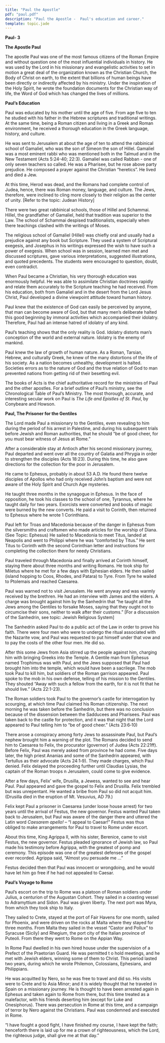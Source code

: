 ```yaml
---
title: "Paul the Apostle"
pdf: "paul.pdf"
description: "Paul the Apostle -  Paul's education and career."
template: topic.jade
---
```



**Paul- 3**

**The Apostle Paul**

The apostle Paul was one of the most famous citizens of the Roman Empire
and without question one of the most influential individuals in history.
He was used by the Lord in his missionary and evangelistic activities to
set in motion a great deal of the organization known as the Christian
Church, the Body of Christ on earth, to the extent that billions of
human beings have been directly or indirectly affected by his ministry.
Under the inspiration of the Holy Spirit, he wrote the foundation
documents for the Christian way of life, the Word of God which has
changed the lives of millions.

**Paul’s Education**

Paul was educated by his mother until the age of five. From age five to
ten he studied with his father in the Hebrew scriptures and traditional
writings. At the same time, being a Roman citizen and living in a Greek
and Roman environment, he received a thorough education in the Greek
language, history, and culture.

He was sent to Jerusalem at about the age of ten to attend the
rabbinical school of Gamaliel, who was the son of Simeon the son of
Hillel. Gamaliel was a most eminent rabbi who was mentioned both in the
Talmud and in the New Testament (Acts 5:24-40; 22:3). Gamaliel was
called Rabban - one of only seven teachers so called. He was a Pharisee,
but he rose above party prejudice. He composed a prayer against the
Christian “heretics”. He lived and died a Jew.

At this time, Herod was dead, and the Romans had complete control of
Judea, hence, there was Roman money, language, and culture. The Jews,
therefore, were inclined to cling more closely to their religion as the
center of unity. [Refer to the topic: Judean History]

There were two great rabbinical schools, those of Hillel and Schammai.
Hillel, the grandfather of Gamaliel, held that tradition was superior to
the Law. The school of Schammai despised traditionalists, especially
when there teachings clashed with the writings of Moses.

The religious school of Gamaliel (Hillel) was chiefly oral and usually
had a prejudice against any book but Scripture. They used a system of
Scriptural exegesis, and Josephus in his writings expressed the wish to
have such a power of exegesis. When school was in session, learned men
met and discussed scriptures, gave various interpretations, suggested
illustrations, and quoted precedents. The students were encouraged to
question, doubt, even contradict.

When Paul became a Christian, his very thorough education was enormously
helpful. He was able to assimilate Christian doctrines rapidly and
relate them accurately to the Scripture teaching he had received. From
his education, both from Gamaliel and in the desert from the Lord Jesus
Christ, Paul developed a divine viewpoint attitude toward human history.

Paul knew that the existence of God can easily be perceived by anyone,
that man can become aware of God, but that many men’s deliberate halted
this good beginning by immoral activities which accompanied their
idolatry. Therefore, Paul had an intense hatred of idolatry of any kind.

Paul’s teaching shows that the only reality is God. Idolatry distorts
man’s conception of the world and external nature. Idolatry is the enemy
of mankind.

Paul knew the law of growth of human nature. As a Roman, Tarsian,
Hebrew, and culturally Greek, he knew of the many distortions of the
life of his society. As a nation becomes unhealthy, development is
halted. Societies errors as to the nature of God and the true relation
of God to man prevented nations from getting rid of their besetting
evil.

The books of Acts is the chief authoritative record for the ministries
of Paul and the other apostles. For a brief outline of Paul’s ministry,
see the Chronological Table of Paul’s Ministry. The most thorough,
accurate, and interesting secular work on Paul is *The Life and Epistles
of St. Paul*, by Conybeare and Howson.

**Paul, The Prisoner for the Gentiles**

The Lord made Paul a missionary to the Gentiles, even revealing to him
during the period of his arrest in Palestine, and during his subsequent
trials before Jewish and Roman authorities, that he should “be of good
cheer, for you must bear witness of Jesus at Rome.”

After a considerable stay at Antioch after his second missionary
journey, Paul departed and went over all the country of Galatia and
Phrygia in order to strengthen the disciples (Acts 18:23). During this
time, he also gave directions for the collection for the poor in
Jerusalem.

He came to Ephesus, probably in about 53 A.D. He found there twelve
disciples of Apollos who had only received John’s baptism and were not
aware of the Holy Spirit and Church Age mysteries.

He taught three months in the synagogue in Ephesus. In the face of
opposition, he took his classes to the school of one, Tyrannus, where he
taught daily for two years. Exorcists were converted and books of magic
were burned by the new converts. He paid a visit to Corinth, then
returned to Ephesus where he wrote 1 Corinthians.

Paul left for Troas and Macedonia because of the danger in Ephesus from
the silversmiths and craftsmen who made articles for the worship of
Diana. (See Topic: Ephesus) He sailed to Macedonia to meet Titus, landed
at Neapolis and went to Philippi where he was “comforted by Titus.” He
sent Titus to Corinth with the second Corinthian letter and instructions
for completing the collection there for needy Christians.

Paul traveled through Macedonia and finally arrived at Corinth himself,
staying there about three months and writing Romans. He took ship for
Miletus where he met for a few days with Ephesian elders. He then sailed
(island hopping to Coos, Rhodes, and Patara) to Tyre. From Tyre he
wailed to Ptolemais and reached Caesarea.

Paul was warned not to visit Jerusalem. He went anyway and was warmly
received by the brethren. He had an interview with James and the elders.
A charge was brought against him by the Sanhedrin that “he taught all
the Jews among the Gentiles to forsake Moses, saying that they ought not
to circumcise their sons, neither to walk after their customs.” [For a
discussion of the Sanhedrin, see topic: Jewish Religious System]

The Sanhedrin asked Paul to do a public act of the Law in order to prove
his faith. There were four men who were to undergo the ritual associated
with the Nazarite vow, and Paul was requested to put himself under that
vow and to pay the costs of the other four men. He did so.

After this some Jews from Asia stirred up the people against him,
charging him with bringing Greeks into the Temple. A Gentile man from
Ephesus named Trophimus was with Paul, and the Jews supposed that Paul
had brought him into the temple, which would have been a sacrilege. The
mob took Paul to kill him, but soldiers of the Roman garrison appeared.
Paul spoke to the mob in his own defense, telling of his mission to the
Gentiles. They shouted “Away with such a fellow from the earth, for it
is not fit that he should live.” (Acts 22:1-23).

The Roman soldiers took Paul to the governor’s castle for interrogation
by scourging, at which time Paul claimed his Roman citizenship. The next
morning he was taken before the Sanhedrin, but there was no conclusion
because of the dissension between the Sadducees and Pharisees. Paul was
taken back to the castle for protection, and it was that night that the
Lord appeared to Paul telling him to “be of good cheer.” (Acts 23:6‑10)

There arose a conspiracy among forty Jews to assassinate Paul, but
Paul’s nephew brought him a warning of the plot. The Romans decided to
send him to Caesarea to Felix, the procurator (governor) of Judea
(Acts 22:21ff). Before Felix, Paul was merely asked from province he had
come. Five days later, the high priest Ananias and some of the Sanhedrin
appeared, with Tertullus as their advocate (Acts 24:1‑9). They made
charges, which Paul denied. Felix delayed the proceeding further until
Claudias Lysias, the captain of the Roman troops n Jerusalem, could come
to give evidence.

After a few days, Felix’ wife, Drusilla, a Jewess, wanted to see and
hear Paul. Paul appeared and gave the gospel to Felix and Drusilla.
Felix trembled but was unrepentant. He wanted a bribe from Paul so did
not acquit him. (Drusilla died in the eruption of Mt. Vesuvius, AD 79.)

Felix kept Paul a prisoner in Caesarea (under loose house arrest) for
two years until the arrival of Festus, the new governor. Festus wanted
Paul taken back to Jerusalem, but Paul was aware of the danger there and
uttered the Latin word *Caesarem apello!* – “I appeal to Caesar!” Festus
was thus obliged to make arrangements for Paul to travel to Rome under
escort.

About this time, King Agrippa II, with his sister, Berenice, came to
visit Festus, the new governor. Festus pleaded ignorance of Jewish law,
so Paul made his testimony before Agrippa, with the greatest of pomp and
ceremony. This episode was one of the greatest defenses of the gospel
ever recorded. Agrippa said, “Almost you persuade me …”

Festus decided then that Paul was innocent or wrongdoing, and he would
have let him go free if he had not appealed to Caesar.

**Paul’s Voyage to Rome**

Paul’s escort on the trip to Rome was a platoon of Roman soldiers under
Julius, a centurion of the Augustan Cohort. They sailed in a coasting
vessel to Adramyttium and Sidon. Paul was given liberty. The next port
was Myra, from which they took ship to Italy.

They sailed to Crete, stayed at the port of Fair Havens for one month,
sailed for Phoenix, and were driven on the rocks at Malta where they
stayed for three months. From Malta they sailed in the vessel “Castor
and Pollux” to Syracuse (Sicily) and Rhegium, the port city of the
Italian province of Puteoli. From there they went to Rome on the Appian
Way.

In Rome Paul dwelled in his own hired house under the supervision of a
Prefect of the Praetorian Guard. He was permitted t o hold meetings, and
he met with Jewish elders, winning some of them to Christ. This period
lasted two years, during which he wrote Philemon, Colossians, Ephesians,
and Philippians.

He was acquitted by Nero, so he was free to travel and did so. His
visits were to Crete and to Asia Minor; and it is widely thought that he
traveled in Spain on a missionary journey. He is thought to have been
arrested again in Ephesus and taken again to Rome from there, but this
time treated as a malefactor, with his friends deserting him (except for
Luke and Onesiphorus). There was persecution in Rome at this time, and a
campaign of terror by Nero against the Christians. Paul was condemned
and executed in Rome.

“I have fought a good fight, I have finished my course, I have kept the
faith; henceforth there is laid up for me a crown of righteousness,
which the Lord, the righteous judge, shall give me at that day.”

